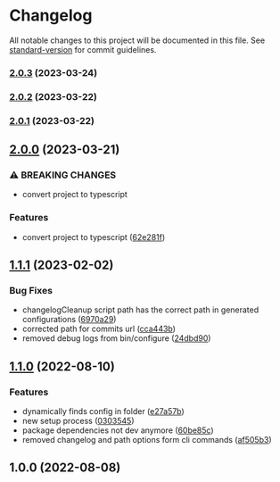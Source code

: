 # Changelog

All notable changes to this project will be documented in this file. See [standard-version](https://github.com/conventional-changelog/standard-version) for commit guidelines.

### [2.0.3](/Francesco-Musio/unity-changelog-creator/compare/v2.0.2...v2.0.3) (2023-03-24)

### [2.0.2](/Francesco-Musio/unity-changelog-creator/compare/v2.0.1...v2.0.2) (2023-03-22)

### [2.0.1](/Francesco-Musio/unity-changelog-creator/compare/v2.0.0...v2.0.1) (2023-03-22)

## [2.0.0](https://github.com/Francesco-Musio/unity-changelog-creator/compare/v1.1.1...v2.0.0) (2023-03-21)


### ⚠ BREAKING CHANGES

* convert project to typescript

### Features

* convert project to typescript ([62e281f](https://github.com/Francesco-Musio/unity-changelog-creator/commit/62e281ff065a6f54b2c40f612caf1b2ab0b48057))

## [1.1.1](https://github.com/Francesco-Musio/unity-changelog-creator/compare/v1.1.0...v1.1.1) (2023-02-02)

### Bug Fixes

- changelogCleanup script path has the correct path in generated configurations ([6970a29](https://github.com/Francesco-Musio/unity-changelog-creator/commit/6970a290635e2c6f6f4dbd5757ef7562f6075a94))
- corrected path for commits url ([cca443b](https://github.com/Francesco-Musio/unity-changelog-creator/commit/cca443bd1f50cdc026c9658bf851c0fe75fae61d))
- removed debug logs from bin/configure ([24dbd90](https://github.com/Francesco-Musio/unity-changelog-creator/commit/24dbd905485034c0a796d89b3bddd5db619af08b))

## [1.1.0](https://github.com/Francesco-Musio/unity-changelog-creator/compare/v1.0.0...v1.1.0) (2022-08-10)

### Features

- dynamically finds config in folder ([e27a57b](https://github.com/Francesco-Musio/unity-changelog-creator/commit/e27a57be0d02886005fae005245ba70b54bf0fc9))
- new setup process ([0303545](https://github.com/Francesco-Musio/unity-changelog-creator/commit/0303545b94335dc8fc6bae7a0e8416f1fae2fdf4))
- package dependencies not dev anymore ([60be85c](https://github.com/Francesco-Musio/unity-changelog-creator/commit/60be85cceeb604dfd90b33d4cbaf7ff962adecb5))
- removed changelog and path options form cli commands ([af505b3](https://github.com/Francesco-Musio/unity-changelog-creator/commit/af505b37f8961b0eb95c75cb7c00dfac78c43ca3))

## 1.0.0 (2022-08-08)
